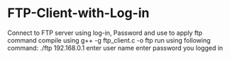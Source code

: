 # FTP-Client-with-Log-in
Connect to FTP server using log-in, Password and use to apply ftp command
compile using
g++ -g ftp_client.c -o ftp
run using following command:
./ftp 192.168.0.1
enter user name
enter password
you logged in
